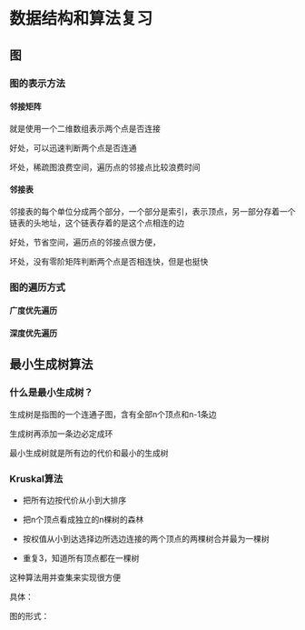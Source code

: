 # 数据结构和算法复习

## 图

### 图的表示方法

#### 邻接矩阵

就是使用一个二维数组表示两个点是否连接

好处，可以迅速判断两个点是否连通

坏处，稀疏图浪费空间，遍历点的邻接点比较浪费时间

#### 邻接表

邻接表的每个单位分成两个部分，一个部分是索引，表示顶点，另一部分存着一个链表的头地址，这个链表存着的是这个点相连的边

好处，节省空间，遍历点的邻接点很方便，

坏处，没有零阶矩阵判断两个点是否相连快，但是也挺快



### 图的遍历方式

#### 广度优先遍历





#### 深度优先遍历





## 最小生成树算法

### 什么是最小生成树？

生成树是指图的一个连通子图，含有全部n个顶点和n-1条边

生成树再添加一条边必定成环

最小生成树就是所有边的代价和最小的生成树

### Kruskal算法

- 把所有边按代价从小到大排序

- 把n个顶点看成独立的n棵树的森林

- 按权值从小到达选择边所选边连接的两个顶点的两棵树合并最为一棵树
- 重复3，知道所有顶点都在一棵树

这种算法用并查集来实现很方便

具体：

图的形式：